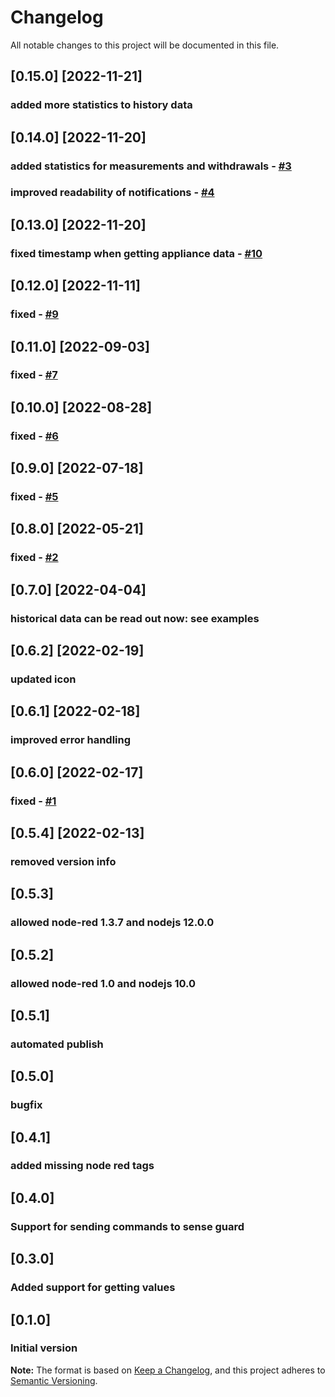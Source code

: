 # Changelog
All notable changes to this project will be documented in this file.

## [0.15.0] [2022-11-21]
### added more statistics to history data

## [0.14.0] [2022-11-20]
### added statistics for measurements and withdrawals - [#3](https://github.com/windkh/node-red-contrib-grohe-sense/issues/3) 
### improved readability of notifications - [#4](https://github.com/windkh/node-red-contrib-grohe-sense/issues/4) 

## [0.13.0] [2022-11-20]
### fixed timestamp when getting appliance data - [#10](https://github.com/windkh/node-red-contrib-grohe-sense/issues/10) 

## [0.12.0] [2022-11-11]
### fixed - [#9](https://github.com/windkh/node-red-contrib-grohe-sense/issues/9) 

## [0.11.0] [2022-09-03]
### fixed - [#7](https://github.com/windkh/node-red-contrib-grohe-sense/issues/7) 

## [0.10.0] [2022-08-28]
### fixed - [#6](https://github.com/windkh/node-red-contrib-grohe-sense/issues/6) 

## [0.9.0] [2022-07-18]
### fixed - [#5](https://github.com/windkh/node-red-contrib-grohe-sense/issues/5) 

## [0.8.0] [2022-05-21]
### fixed - [#2](https://github.com/windkh/node-red-contrib-grohe-sense/issues/2) 

## [0.7.0] [2022-04-04]
### historical data can be read out now: see examples

## [0.6.2] [2022-02-19]
### updated icon

## [0.6.1] [2022-02-18]
### improved error handling

## [0.6.0] [2022-02-17]
### fixed - [#1](https://github.com/windkh/node-red-contrib-grohe-sense/issues/1) 

## [0.5.4] [2022-02-13]
### removed version info

## [0.5.3]
### allowed node-red 1.3.7 and nodejs 12.0.0

## [0.5.2]
### allowed node-red 1.0 and nodejs 10.0

## [0.5.1]
### automated publish

## [0.5.0]
### bugfix

## [0.4.1]
### added missing node red tags

## [0.4.0]
### Support for sending commands to sense guard

## [0.3.0]
### Added support for getting values

## [0.1.0]
### Initial version

**Note:** The format is based on [Keep a Changelog](https://keepachangelog.com/en/1.0.0/), and this project adheres to [Semantic Versioning](https://semver.org/spec/v2.0.0.html).
